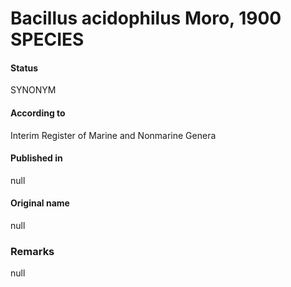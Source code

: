# Bacillus acidophilus Moro, 1900 SPECIES

#### Status
SYNONYM

#### According to
Interim Register of Marine and Nonmarine Genera

#### Published in
null

#### Original name
null

### Remarks
null